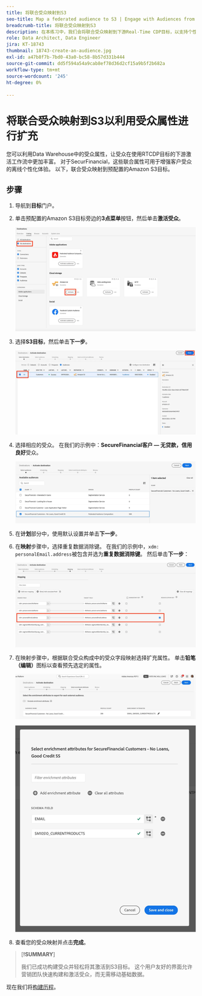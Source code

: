 ```yaml
---
title: 将联合受众映射到S3
seo-title: Map a federated audience to S3 | Engage with Audiences from your Data Warehouse using Federated Audience Composition
breadcrumb-title: 将联合受众映射到S3
description: 在本练习中，我们会将联合受众映射到下游Real-Time CDP目标，以支持个性化的离线体验。
role: Data Architect, Data Engineer
jira: KT-18743
thumbnail: 18743-create-an-audience.jpg
exl-id: a47b8f7b-7bd0-43a0-bc58-8b57d331b444
source-git-commit: dd5f594a54a9cab8ef78d36d2cf15a9b5f2b682a
workflow-type: tm+mt
source-wordcount: '245'
ht-degree: 0%

---
```


# 将联合受众映射到S3以利用受众属性进行扩充

您可以利用Data Warehouse中的受众属性，让受众在使用RTCDP目标的下游激活工作流中更加丰富。 对于SecurFinancial，这些联合属性可用于增强客户受众的离线个性化体验。 以下，联合受众映射到预配置的Amazon S3目标。

## 步骤

1. 导航到&#x200B;**目标**&#x200B;门户。

2. 单击预配置的Amazon S3目标旁边的&#x200B;**3点菜单**&#x200B;按钮，然后单击&#x200B;**激活受众**。

   ![激活受众](assets/activate-audiences.png)

3. 选择&#x200B;**S3目标**，然后单击&#x200B;**下一步**。

   ![select-s3-destination](assets/select-s3-destination.png)

4. 选择相应的受众。 在我们的示例中：**SecureFinancial客户 — 无贷款，信用良好**&#x200B;受众。

   ![select-s3-audience](assets/select-s3-audience.png)

5. 在&#x200B;**计划**&#x200B;部分中，使用默认设置并单击&#x200B;**下一步**。

6. 在&#x200B;**映射**&#x200B;步骤中，选择重复数据消除键。 在我们的示例中，`xdm: personalEmail.address`被包含并选为&#x200B;**重复数据消除键**。 然后单击&#x200B;**下一步**：

   ![重复数据删除键](assets/deduplication-key.png)

7. 在映射步骤中，根据联合受众构成中的受众字段映射选择扩充属性。 单击&#x200B;**铅笔（编辑）**&#x200B;图标以查看预先选定的属性。

   ![编辑属性](assets/edit-attributes.png)

   ![最终属性](assets/final-attribution.png)

8. 查看您的受众映射并点击&#x200B;**完成**。

>[**!SUMMARY**]
>
> 我们已成功构建受众并轻松将其激活到S3目标。 这个用户友好的界面允许营销团队快速构建和激活受众，而无需移动基础数据。

现在我们将[构建历程](build-journey-federated-audience.md)。
